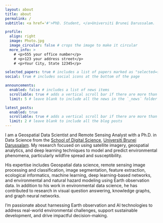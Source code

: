 ```yaml
---
layout: about
title: about
permalink: /
subtitle: <a href='#'>PhD. Student, </a>Universiti Brunei Darussalam.

profile:
  align: right
  image: Photo.jpg
  image_circular: false # crops the image to make it circular
  more_info: >
    # <p>555 your office number</p>
    # <p>123 your address street</p>
    # <p>Your City, State 12345</p>

selected_papers: true # includes a list of papers marked as "selected={true}"
social: true # includes social icons at the bottom of the page

announcements:
  enabled: false # includes a list of news items
  scrollable: true # adds a vertical scroll bar if there are more than 3 news items
  limit: 5 # leave blank to include all the news in the `_news` folder

latest_posts:
  enabled: true
  scrollable: true # adds a vertical scroll bar if there are more than 3 new posts items
  limit: 2 # leave blank to include all the blog posts
---
```


I am a Geospatial Data Scientist and Remote Sensing Analyst with a Ph.D. in Data Science from the  [School of Digital Science](https://sds.ubd.edu.bn/), [Universiti Brunei Darussalam](https://ubd.edu.bn/). My research focused on using satellite imagery, geospatial analytics, and deep learning techniques to model and predict environmental phenomena, particularly wildfire spread and susceptibility.

His expertise includes Geospatial data science, remote sensing image processing and classification, image segmentation, feature extraction, ecological informatics, machine learning, deep learning-based networks, and environmental and natural hazard modeling using Earth observation data. In addition to his work in environmental data science, he has contributed to research in visual question answering, knowledge graphs, and graph neural networks. 

I’m passionate about harnessing Earth observation and AI technologies to address real-world environmental challenges, support sustainable development, and drive impactful decision-making.
